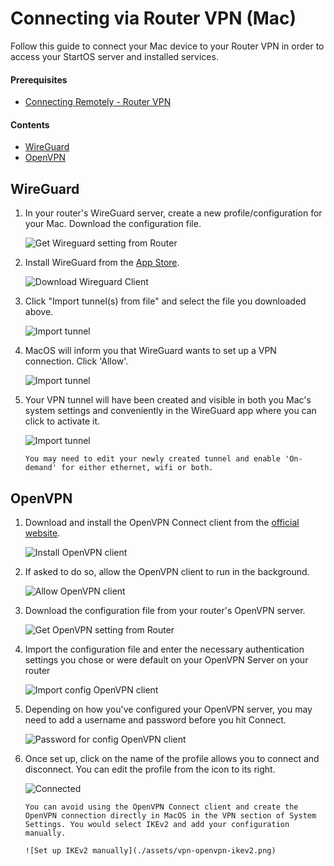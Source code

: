 # Connecting via Router VPN (Mac)

Follow this guide to connect your Mac device to your Router VPN in order to access your StartOS server and installed services.

#### Prerequisites

- [Connecting Remotely - Router VPN](../../user-manual/connecting-remotely/router-vpn.md)

#### Contents

- [WireGuard](#wireguard)
- [OpenVPN](#openvpn)

## WireGuard

1. In your router's WireGuard server, create a new profile/configuration for your Mac. Download the configuration file.

   ![Get Wireguard setting from Router](./assets/vpn-wireguard-config.png)

1. Install WireGuard from the [App Store](https://apps.apple.com/us/app/wireguard/id1451685025).

   ![Download Wireguard Client](./assets/vpn-macos-wireguard-appstore.png)

1. Click "Import tunnel(s) from file" and select the file you downloaded above.

   ![Import tunnel](./assets/vpn-macos-wireguard-start.png)

1. MacOS will inform you that WireGuard wants to set up a VPN connection. Click 'Allow'.

   ![Import tunnel](./assets/vpn-macos-wireguard-configure.png)

1. Your VPN tunnel will have been created and visible in both you Mac's system settings and conveniently in the WireGuard app where you can click to activate it.

   ![Import tunnel](./assets/vpn-macos-wireguard-added.png)

   ```admonish tip
   You may need to edit your newly created tunnel and enable 'On-demand' for either ethernet, wifi or both.
   ```

## OpenVPN

1. Download and install the OpenVPN Connect client from the [official website](https://openvpn.net/client-connect-vpn-for-mac-os/).

   ![Install OpenVPN client](./assets/vpn-openvpn-install-client.png)

1. If asked to do so, allow the OpenVPN client to run in the background.

   ![Allow OpenVPN client](./assets/vpn-openvpn-allow-background.png)

1. Download the configuration file from your router's OpenVPN server.

   ![Get OpenVPN setting from Router](./assets/vpn-openvpn-config.png)

1. Import the configuration file and enter the necessary authentication settings you chose or were default on your OpenVPN Server on your router

   ![Import config OpenVPN client](./assets/vpn-openvpn-import-config.png)

1. Depending on how you've configured your OpenVPN server, you may need to add a username and password before you hit Connect.

   ![Password for config OpenVPN client](./assets/vpn-openvpn-save-config.png)

1. Once set up, click on the name of the profile allows you to connect and disconnect. You can edit the profile from the icon to its right.

   ![Connected](./assets/vpn-openvpn-connected.png)

   ```admonish note
   You can avoid using the OpenVPN Connect client and create the OpenVPN connection directly in MacOS in the VPN section of System Settings. You would select IKEv2 and add your configuration manually.

   ![Set up IKEv2 manually](./assets/vpn-openvpn-ikev2.png)
   ```
